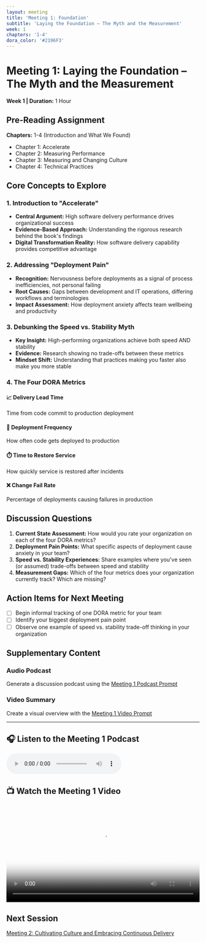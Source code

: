 ```yaml
---
layout: meeting
title: 'Meeting 1: Foundation'
subtitle: 'Laying the Foundation – The Myth and the Measurement'
week: 1
chapters: '1-4'
dora_color: '#2196F3'
---
```


# Meeting 1: Laying the Foundation – The Myth and the Measurement

**Week 1 | Duration:** 1 Hour

## Pre-Reading Assignment

**Chapters:** 1-4 (Introduction and What We Found)

- Chapter 1: Accelerate
- Chapter 2: Measuring Performance
- Chapter 3: Measuring and Changing Culture
- Chapter 4: Technical Practices

## Core Concepts to Explore

### 1. Introduction to "Accelerate"

- **Central Argument:** High software delivery performance drives organizational success
- **Evidence-Based Approach:** Understanding the rigorous research behind the book's findings
- **Digital Transformation Reality:** How software delivery capability provides competitive advantage

### 2. Addressing "Deployment Pain"

- **Recognition:** Nervousness before deployments as a signal of process inefficiencies, not personal failing
- **Root Causes:** Gaps between development and IT operations, differing workflows and terminologies
- **Impact Assessment:** How deployment anxiety affects team wellbeing and productivity

### 3. Debunking the Speed vs. Stability Myth

- **Key Insight:** High-performing organizations achieve both speed AND stability
- **Evidence:** Research showing no trade-offs between these metrics
- **Mindset Shift:** Understanding that practices making you faster also make you more stable

### 4. The Four DORA Metrics

#### 📈 Delivery Lead Time

Time from code commit to production deployment

#### 🚀 Deployment Frequency

How often code gets deployed to production

#### ⏱️ Time to Restore Service

How quickly service is restored after incidents

#### ❌ Change Fail Rate

Percentage of deployments causing failures in production

## Discussion Questions

1. **Current State Assessment:** How would you rate your organization on each of the four DORA metrics?
2. **Deployment Pain Points:** What specific aspects of deployment cause anxiety in your team?
3. **Speed vs. Stability Experiences:** Share examples where you've seen (or assumed) trade-offs between speed and stability
4. **Measurement Gaps:** Which of the four metrics does your organization currently track? Which are missing?

## Action Items for Next Meeting

- [ ] Begin informal tracking of one DORA metric for your team
- [ ] Identify your biggest deployment pain point
- [ ] Observe one example of speed vs. stability trade-off thinking in your organization

## Supplementary Content

### Audio Podcast

Generate a discussion podcast using the [Meeting 1 Podcast Prompt](../notebooklm-prompts/meeting-1-podcast-prompt.md)

### Video Summary

Create a visual overview with the [Meeting 1 Video Prompt](../notebooklm-prompts/meeting-1-video-prompt.md)

---

## 🎧 Listen to the Meeting 1 Podcast

<audio controls>
	<source src="/accelerate-devex-book-club-notebooklm/assets/media/meeting-1-podcast.mp3" type="audio/mpeg">
	Your browser does not support the audio element.
</audio>

## 📺 Watch the Meeting 1 Video

<video controls width="100%" poster="/accelerate-devex-book-club-notebooklm/assets/media/meeting-1-video-poster.jpg">
	<source src="/accelerate-devex-book-club-notebooklm/assets/media/meeting-1-video.mp4" type="video/mp4">
	Your browser does not support the video tag.
</video>

## Next Session

[Meeting 2: Cultivating Culture and Embracing Continuous Delivery](meeting-2-guide.md)
